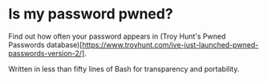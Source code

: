 # Is my password pwned?
Find out how often your password appears in (Troy Hunt's Pwned Passwords database)[https://www.troyhunt.com/ive-just-launched-pwned-passwords-version-2/].

Written in less than fifty lines of Bash for transparency and portability.

